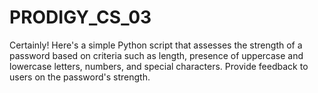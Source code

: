 # PRODIGY_CS_03
Certainly! Here's a simple Python script that assesses the strength of a password based on criteria such as length, presence of uppercase and lowercase letters, numbers, and special characters. Provide feedback to users on the password's strength.

